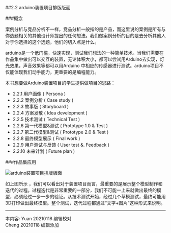 
##2.2 arduino装置项目排版版面

###概念


案例分析与竞品分析不一样，竞品分析一般指的是产品，而这里说的案例是所有与你选题相关的其他设计师提出的任何想法。我们做案例分析的目的是去分析其他人对于你选择的这个选题，他们的切入点是什么。

arduino是一个低门槛，快速实现，测试我们想法的一种简单技术。当我们需要在作品集中做出可以交互的装置，无论体积大小，都可以尝试用Arduino去实现，灯光效果，声音效果等都可以用Arduino 中相应的传感器进行测试。arduino项目不仅能体现我们动手能力，更重要的是编程能力。



本书想要做Arduino装置项目的学生提供做项目的思路：

* 2.2.1 用户画像 ( Persona )
* 2.2.2 案例分析 ( Case study )
* 2.2.3 故事版 ( Storyboard )
* 2.2.4 方案发散 ( Idea development )
* 2.2.5 技术测试 ( Technical Test )
* 2.2.6 第一代模型&测试 ( Prototype 1.0 & Test )
* 2.2.7 第二代模型&测试 ( Prototype 2.0 & Test )
* 2.2.8 最终模型展示 ( Final work )
* 2.2.9 用户测试与反馈 ( User test &. Feedback )
* 2.2.10 未来计划 ( Future plan )

###作品集应用

![ arduino装置项目排版版面 ](http://kitpic.makebi.net/2021/ard_overview.jpg)

如上图所示 ，我们可以看出对于装置项目而言，最重要的是展示整个模型制作和迭代的过程。过程迭代是非常重要的一部分，我们不可能一上来就做出最终的模型，必须经过一步一步的验证。从技术测试开始，经过几个草模测试，最终可能用3D打印做出最终模型。整个测试，迭代过程都通过“文字+图片”这种形式来说明。


---

本内容:
Yuan 20210118 编辑校对  
Cheng 20210118 编辑添加
